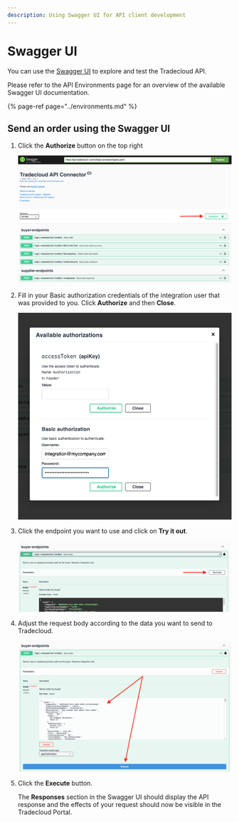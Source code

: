 ```yaml
---
description: Using Swagger UI for API client development
---
```


# Swagger UI

You can use the [Swagger UI](https://swagger.io/tools/swagger-ui/) to explore and test the Tradecloud API.

Please refer to the API Environments page for an overview of the available Swagger UI documentation.

{% page-ref page="../environments.md" %}

## Send an order using the Swagger UI

1. Click the **Authorize** button on the top right

   ![](../../.gitbook/assets/step1.png)

2. Fill in your Basic authorization credentials of the integration user that was provided to you. Click **Authorize** and then **Close**.

   ![](../../.gitbook/assets/step2.png)

3. Click the endpoint you want to use and click on **Try it out**.

   ![](../../.gitbook/assets/step3.png)

4. Adjust the request body according to the data you want to send to Tradecloud.

   ![](../../.gitbook/assets/step4.png)

5. Click the **Execute** button.

   The **Responses** section in the Swagger UI should display the API response and the effects of your request should now be visible in the Tradecloud Portal.
